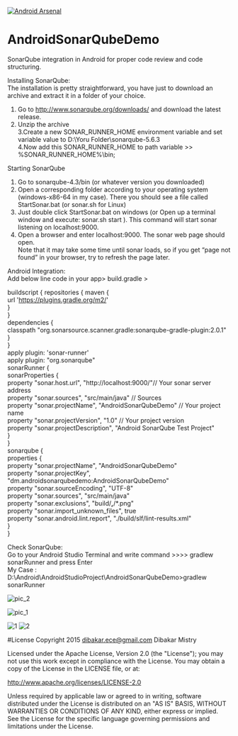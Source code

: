 [![Android Arsenal](https://img.shields.io/badge/Android%20Arsenal-AndroidSonarQubeDemo-brightgreen.svg?style=flat)](https://android-arsenal.com/details/3/4903)
# AndroidSonarQubeDemo
SonarQube integration in Android for proper code review and code structuring.

Installing SonarQube:  
The installation is pretty straightforward, you have just to download an archive and extract it in a folder of your choice.    
1. Go to http://www.sonarqube.org/downloads/ and download the latest release.   
2. Unzip the archive   
3.Create a new SONAR_RUNNER_HOME environment variable and set variable value to D:\Yoru Folder\sonarqube-5.6.3   
4.Now add this SONAR_RUNNER_HOME to path variable >> %SONAR_RUNNER_HOME%\bin;   


Starting SonarQube  
1. Go to sonarqube-4.3/bin (or whatever version you downloaded)  
2. Open a corresponding folder according to your operating system (windows-x86-64 in my case). There you should see a file called StartSonar.bat (or sonar.sh for Linux)  
3. Just double click StartSonar.bat on windows (or Open up a terminal window and execute: sonar.sh start ). This command will start sonar listening on localhost:9000.  
4. Open a browser and enter localhost:9000. The sonar web page should open.  
Note that it may take some time until sonar loads, so if you get “page not found” in your browser, try to refresh the page later.

Android Integration:  
Add below line code in your app> build.gradle >  

buildscript { 
    repositories { 
        maven {  
            url 'https://plugins.gradle.org/m2/'  
        }  
    }  
    dependencies {  
        classpath "org.sonarsource.scanner.gradle:sonarqube-gradle-plugin:2.0.1"   
    }  
}  
apply plugin: 'sonar-runner'  
apply plugin: "org.sonarqube"  
sonarRunner {   
    sonarProperties {   
        property "sonar.host.url", "http://localhost:9000/"// Your sonar server address   
        property "sonar.sources", "src/main/java" // Sources  
        property "sonar.projectName", "AndroidSonarQubeDemo" // Your project name   
        property "sonar.projectVersion", "1.0" // Your project version   
        property "sonar.projectDescription", "Android SonarQube Test Project"   
    }   
}   
sonarqube {   
    properties {  
        property "sonar.projectName", "AndroidSonarQubeDemo"   
        property "sonar.projectKey", "dm.androidsonarqubedemo:AndroidSonarQubeDemo"   
        property "sonar.sourceEncoding", "UTF-8"   
        property "sonar.sources", "src/main/java"   
        property "sonar.exclusions", "build/**,**/*.png"  
        property "sonar.import_unknown_files", true  
        property "sonar.android.lint.report", "./build/slf/lint-results.xml"   
    }  
}  

Check SonarQube:   
Go to your Android Studio Terminal and write command >>>> gradlew sonarRunner and press Enter   
My Case : D:\Android\AndroidStudioProject\AndroidSonarQubeDemo>gradlew sonarRunner

![pic_2](https://cloud.githubusercontent.com/assets/10453203/20650565/b647c3e0-b4f7-11e6-8771-31e6145f8b4d.JPG)

![pic_1](https://cloud.githubusercontent.com/assets/10453203/20650564/b3643c76-b4f7-11e6-887b-9a362c23f9cb.JPG)

![1](https://cloud.githubusercontent.com/assets/10453203/20650624/d18e71e8-b4f8-11e6-99b0-e06451d2cb3d.png) ![2](https://cloud.githubusercontent.com/assets/10453203/20650636/15e15c0c-b4f9-11e6-858c-3e1a2d5bc43d.png)


#License
Copyright 2015 dibakar.ece@gmail.com Dibakar Mistry

Licensed under the Apache License, Version 2.0 (the "License"); you may not use this work except in compliance with the License. You may obtain a copy of the License in the LICENSE file, or at:

http://www.apache.org/licenses/LICENSE-2.0

Unless required by applicable law or agreed to in writing, software distributed under the License is distributed on an "AS IS" BASIS, WITHOUT WARRANTIES OR CONDITIONS OF ANY KIND, either express or implied. See the License for the specific language governing permissions and limitations under the License.
